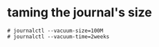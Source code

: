 # taming the journal's size
```
# journalctl --vacuum-size=100M
# journalctl --vacuum-time=2weeks
```
